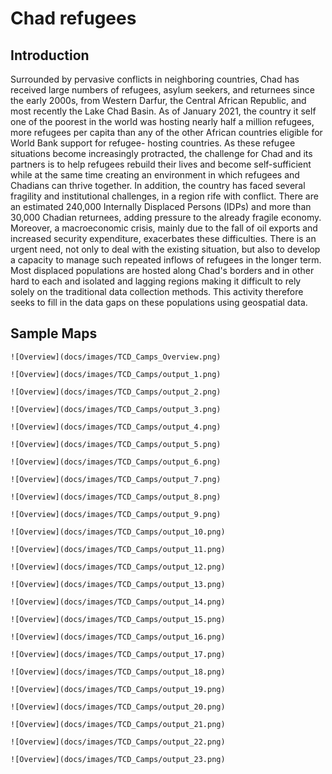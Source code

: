 # Chad refugees

## Introduction
Surrounded by pervasive conflicts in neighboring countries, Chad has received large numbers of refugees, asylum seekers, and returnees since the early 2000s, from Western Darfur, the Central African Republic, and most recently the Lake Chad Basin. As of January 2021, the country it self one of the poorest in the world was hosting nearly half a million refugees, more refugees per capita than any of the other African countries eligible for World Bank support for refugee- hosting countries. As these refugee situations become increasingly protracted, the challenge for Chad and its partners is to help refugees rebuild their lives and become self-sufficient while at the same time creating an environment in which refugees and Chadians can thrive together. In addition, the country has faced several fragility and institutional challenges, in a region rife with conflict. There are an estimated 240,000 Internally Displaced Persons (IDPs) and more than 30,000 Chadian returnees, adding pressure to the already fragile economy. Moreover, a macroeconomic crisis, mainly due to the fall of oil exports and increased security expenditure, exacerbates these difficulties. There is an urgent need, not only to deal with the existing situation, but also to develop a capacity to manage such repeated inflows of refugees in the longer term. Most displaced populations are hosted along Chad's borders and in other hard to each and isolated and lagging regions making it difficult to rely solely on the traditional data collection methods. This activity therefore seeks to fill in the data gaps on these populations using geospatial data.

## Sample Maps
``` {tabbed} Selected AOIs
![Overview](docs/images/TCD_Camps_Overview.png)
```

``` {tabbed} Amnabak
![Overview](docs/images/TCD_Camps/output_1.png)
```
``` {tabbed} Farchana
![Overview](docs/images/TCD_Camps/output_2.png)
```
``` {tabbed} Goz Amir
![Overview](docs/images/TCD_Camps/output_3.png)
```
``` {tabbed} Kounoungou
![Overview](docs/images/TCD_Camps/output_4.png)
```
``` {tabbed} Oure Cassoni
![Overview](docs/images/TCD_Camps/output_5.png)
```
``` {tabbed} Treguine
![Overview](docs/images/TCD_Camps/output_6.png)
```
``` {tabbed} Bredjing
![Overview](docs/images/TCD_Camps/output_7.png)
```
``` {tabbed} Djabal
![Overview](docs/images/TCD_Camps/output_8.png)
```
``` {tabbed} Gaga
![Overview](docs/images/TCD_Camps/output_9.png)
```
``` {tabbed} Iridimi
![Overview](docs/images/TCD_Camps/output_10.png)
```
``` {tabbed} Mile
![Overview](docs/images/TCD_Camps/output_11.png)
```
``` {tabbed} Touloum
![Overview](docs/images/TCD_Camps/output_12.png)
```
``` {tabbed} Amboko
![Overview](docs/images/TCD_Camps/output_13.png)
```
``` {tabbed} Bekourou
![Overview](docs/images/TCD_Camps/output_14.png)
```
``` {tabbed} Belom
![Overview](docs/images/TCD_Camps/output_15.png)
```
``` {tabbed} Daha 1
![Overview](docs/images/TCD_Camps/output_16.png)
```
``` {tabbed} Dembo
![Overview](docs/images/TCD_Camps/output_17.png)
```
``` {tabbed} Diba (Vom)
![Overview](docs/images/TCD_Camps/output_18.png)
```
``` {tabbed} Doholo
![Overview](docs/images/TCD_Camps/output_19.png)
```
``` {tabbed} Dosseye
![Overview](docs/images/TCD_Camps/output_20.png)
```
``` {tabbed} Gondje
![Overview](docs/images/TCD_Camps/output_21.png)
```
``` {tabbed} Moyo
![Overview](docs/images/TCD_Camps/output_22.png)
```
``` {tabbed} N'Djamena
![Overview](docs/images/TCD_Camps/output_23.png)
```